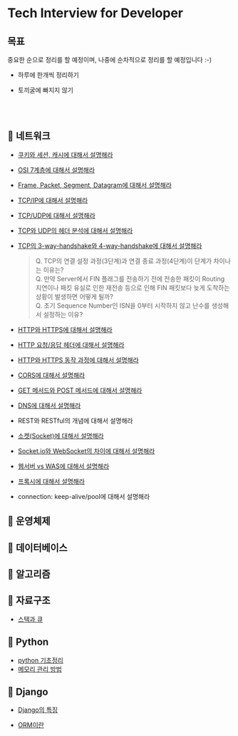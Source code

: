 # Tech Interview for Developer  

## 목표
중요한 순으로 정리를 할 예정이며, 나중에 순차적으로 정리를 할 예정입니다 :-)
- 하루에 한개씩 정리하기   
 
- 토끼굴에 빠지지 않기    


<br><br>

## 🔹 네트워크
- [쿠키와 세션, 캐시에 대해서 설명해라](https://github.com/heejung-gjt/tech-interview/blob/main/%20Network/session%2Ccookie%2Ccache.md)   
- [OSI 7계층에 대해서 설명해라](https://github.com/heejung-gjt/tech-interview/blob/main/%20Network/OSI%207%20Layer.md)    
- [Frame, Packet, Segment, Datagram에 대해서 설명해라](https://github.com/heejung-gjt/tech-interview/blob/main/%20Network/OSI%207%20Layer.md)    
- [TCP/IP에 대해서 설명해라](https://github.com/heejung-gjt/tech-interview/blob/main/%20Network/TCP%20UDP.md)   
- [TCP/UDP에 대해서 설명해라](https://github.com/heejung-gjt/tech-interview/blob/main/%20Network/TCP%20UDP.md)    
- [TCP와 UDP의 헤더 분석에 대해서 설명해라](https://github.com/heejung-gjt/tech-interview/blob/main/%20Network/handshake.md)      
- [TCP의 3-way-handshake와 4-way-handshake에 대해서 설명해라](https://github.com/heejung-gjt/tech-interview/blob/main/%20Network/handshake.md)   
   
  > Q. TCP의 연결 설정 과정(3단계)과 연결 종료 과정(4단계)이 단계가 차이나는 이유는?      
  > Q. 만약 Server에서 FIN 플래그를 전송하기 전에 전송한 패킷이 Routing 지연이나 패킷 유실로 인한 재전송 등으로 인해 FIN 패킷보다 늦게 도착하는 상황이 발생하면 어떻게 될까?      
  > Q. 초기 Sequence Number인 ISN을 0부터 시작하지 않고 난수를 생성해서 설정하는 이유?
- [HTTP와 HTTPS에 대해서 설명해라](https://github.com/heejung-gjt/tech-interview/blob/main/%20Network/https.md)
- [HTTP 요청/응답 헤더에 대해서 설명해라](https://github.com/heejung-gjt/tech-interview/blob/main/%20Network/http_header.md)   
- [HTTP와 HTTPS 동작 과정에 대해서 설명해라](https://github.com/heejung-gjt/tech-interview/blob/main/%20Network/https.md)
- [CORS에 대해서 설명해라](https://github.com/heejung-gjt/tech-interview/blob/main/%20Network/CORS.md)
- [GET 메서드와 POST 메서드에 대해서 설명해라](https://github.com/heejung-gjt/tech-interview/blob/main/%20Network/GET_POST.md)   
- [DNS에 대해서 설명해라](https://github.com/heejung-gjt/tech-interview/blob/main/%20Network/DNS.md)   
- REST와 RESTful의 개념에 대해서 설명해라
- [소켓(Socket)에 대해서 설명해라](https://github.com/heejung-gjt/tech-interview/blob/main/%20Network/socket.md)   
- [Socket.io와 WebSocket의 차이에 대해서 설명해라](https://github.com/heejung-gjt/tech-interview/blob/main/%20Network/socket.md)   
- [웹서버 vs WAS에 대해서 설명해라](https://github.com/heejung-gjt/tech-interview/blob/main/%20Network/WAS.md)
- [프록시에 대해서 설명해라](https://github.com/heejung-gjt/tech-interview/blob/main/%20Network/proxy.md)    
- connection: keep-alive/pool에 대해서 설명해라

## 🔹 운영체제


## 🔹 데이터베이스

## 🔹 알고리즘

## 🔹 자료구조
- [스택과 큐](https://github.com/heejung-gjt/tech-interview/blob/main/Structure/stack%20and%20queue.md)

## 🔹 Python
- [python 기초정리](https://github.com/heejung-gjt/tech-interview/blob/main/Python/python-basics2.md)     
- [메모리 관리 방법](https://github.com/heejung-gjt/tech-interview/blob/main/Python/%EB%82%B4%EB%B6%80%20%EB%A9%94%EB%AA%A8%EB%A6%AC%20%EA%B4%80%EB%A6%AC.md)
## 🔹 Django

- [Django의 특징](https://github.com/heejung-gjt/tech-interview/blob/main/Django/django%3F.md)   

- [ORM이란](https://github.com/heejung-gjt/tech-interview/blob/main/Django/ORM.md)